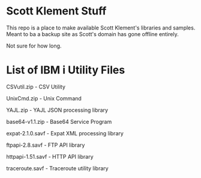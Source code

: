# Scott Klement Stuff
This repo is a place to make available Scott Klement's libraries and samples. Meant to ba a backup site as Scott's domain has gone offline entirely.    

Not sure for how long.    

# List of IBM i Utility Files
CSVutil.zip - CSV Utility   

UnixCmd.zip - Unix Command   

YAJL.zip - YAJL JSON processing library   

base64-v1.1.zip - Base64 Service Program    

expat-2.1.0.savf - Expat XML processing library    

ftpapi-2.8.savf - FTP API library    

httpapi-1.51.savf - HTTP API library   

traceroute.savf - Traceroute utility library   






